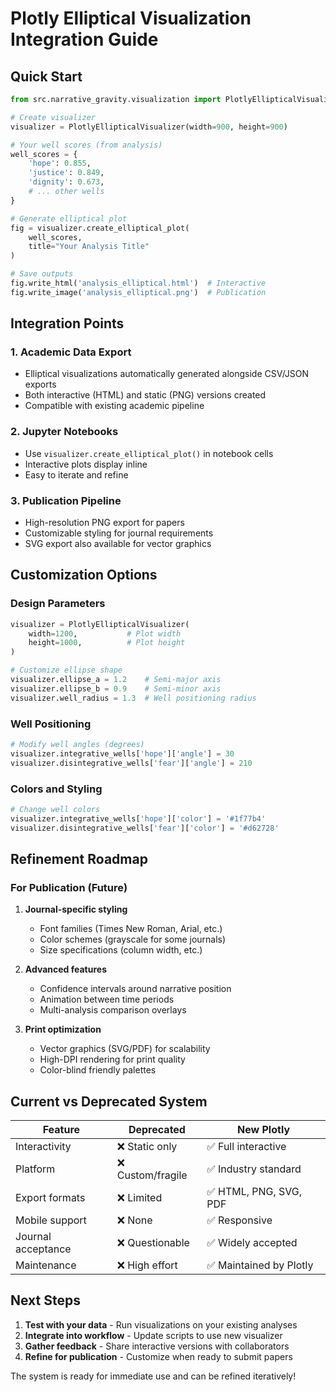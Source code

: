 # Plotly Elliptical Visualization Integration Guide

## Quick Start

```python
from src.narrative_gravity.visualization import PlotlyEllipticalVisualizer

# Create visualizer
visualizer = PlotlyEllipticalVisualizer(width=900, height=900)

# Your well scores (from analysis)
well_scores = {
    'hope': 0.855,
    'justice': 0.849,
    'dignity': 0.673,
    # ... other wells
}

# Generate elliptical plot
fig = visualizer.create_elliptical_plot(
    well_scores, 
    title="Your Analysis Title"
)

# Save outputs
fig.write_html('analysis_elliptical.html')  # Interactive
fig.write_image('analysis_elliptical.png')  # Publication
```

## Integration Points

### 1. Academic Data Export
- Elliptical visualizations automatically generated alongside CSV/JSON exports
- Both interactive (HTML) and static (PNG) versions created
- Compatible with existing academic pipeline

### 2. Jupyter Notebooks
- Use `visualizer.create_elliptical_plot()` in notebook cells
- Interactive plots display inline
- Easy to iterate and refine

### 3. Publication Pipeline
- High-resolution PNG export for papers
- Customizable styling for journal requirements
- SVG export also available for vector graphics

## Customization Options

### Design Parameters
```python
visualizer = PlotlyEllipticalVisualizer(
    width=1200,           # Plot width
    height=1000,          # Plot height
)

# Customize ellipse shape
visualizer.ellipse_a = 1.2    # Semi-major axis
visualizer.ellipse_b = 0.9    # Semi-minor axis
visualizer.well_radius = 1.3  # Well positioning radius
```

### Well Positioning
```python
# Modify well angles (degrees)
visualizer.integrative_wells['hope']['angle'] = 30
visualizer.disintegrative_wells['fear']['angle'] = 210
```

### Colors and Styling
```python
# Change well colors
visualizer.integrative_wells['hope']['color'] = '#1f77b4'
visualizer.disintegrative_wells['fear']['color'] = '#d62728'
```

## Refinement Roadmap

### For Publication (Future)
1. **Journal-specific styling**
   - Font families (Times New Roman, Arial, etc.)
   - Color schemes (grayscale for some journals)
   - Size specifications (column width, etc.)

2. **Advanced features**
   - Confidence intervals around narrative position
   - Animation between time periods
   - Multi-analysis comparison overlays

3. **Print optimization**
   - Vector graphics (SVG/PDF) for scalability
   - High-DPI rendering for print quality
   - Color-blind friendly palettes

## Current vs Deprecated System

| Feature | Deprecated | New Plotly |
|---------|------------|-------------|
| Interactivity | ❌ Static only | ✅ Full interactive |
| Platform | ❌ Custom/fragile | ✅ Industry standard |
| Export formats | ❌ Limited | ✅ HTML, PNG, SVG, PDF |
| Mobile support | ❌ None | ✅ Responsive |
| Journal acceptance | ❌ Questionable | ✅ Widely accepted |
| Maintenance | ❌ High effort | ✅ Maintained by Plotly |

## Next Steps

1. **Test with your data** - Run visualizations on your existing analyses
2. **Integrate into workflow** - Update scripts to use new visualizer  
3. **Gather feedback** - Share interactive versions with collaborators
4. **Refine for publication** - Customize when ready to submit papers

The system is ready for immediate use and can be refined iteratively!
